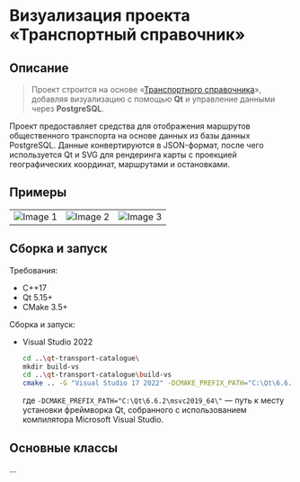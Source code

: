 # Визуализация проекта «Транспортный справочник»  
## Описание

> Проект строится на основе «[Транспортного справочника](https://github.com/burakshaevn/cpp-transport-catalogue "Основной проект транспортного справочника")», добавляя визуализацию с помощью **Qt** и управление данными через **PostgreSQL**.

Проект  предоставляет средства для отображения маршрутов общественного транспорта на основе данных из базы данных PostgreSQL. Данные конвертируются в JSON-формат, после чего используется Qt и SVG для рендеринга карты с проекцией географических координат, маршрутами и остановками.

## Примеры
<table>
  <tr>
    <td><img src="https://github.com/user-attachments/assets/3152ea73-e591-4a6f-869f-c314a50ff37f" alt="Image 1"></td>
    <td><img src="https://github.com/user-attachments/assets/b6df9822-4f91-4f41-a8a9-526bc4ce2d28" alt="Image 2"></td>
    <td><img src="https://github.com/user-attachments/assets/82ac9366-a54e-4cf3-ac61-d241a67d0d5d" alt="Image 3"></td>
  </tr>
</table>

## Сборка и запуск
Требования:
- C++17
- Qt 5.15+
- CMake 3.5+

Сборка и запуск:

* Visual Studio 2022
  ```sh
  cd ..\qt-transport-catalogue\
  mkdir build-vs
  cd ..\qt-transport-catalogue\build-vs
  cmake .. -G "Visual Studio 17 2022" -DCMAKE_PREFIX_PATH="C:\Qt\6.6.2\msvc2019_64\"
  ```
  где `-DCMAKE_PREFIX_PATH="C:\Qt\6.6.2\msvc2019_64\"` — путь к месту установки фреймворка Qt, собранного с использованием компилятора Microsoft Visual Studio.

## Основные классы
...
